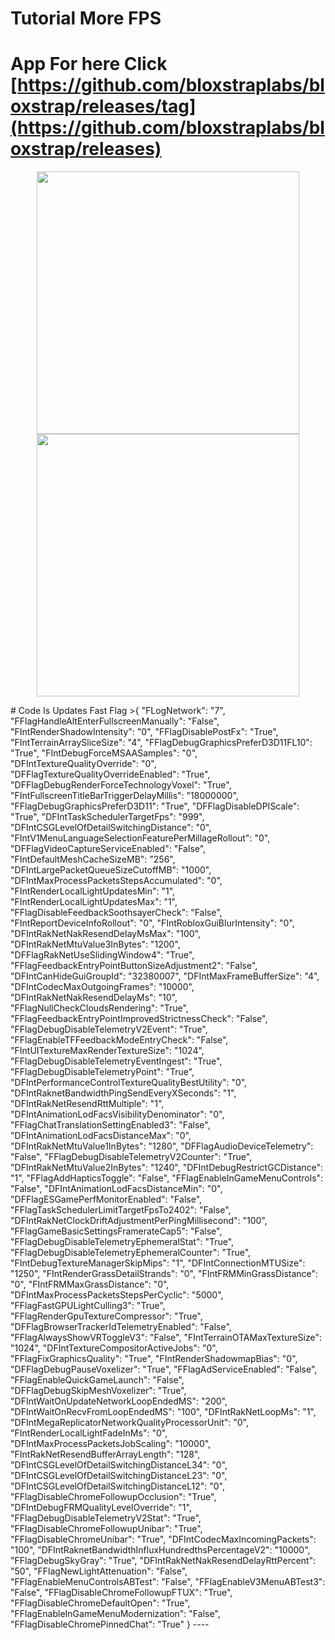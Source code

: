 # Tutorial More FPS
# App For here Click [https://github.com/bloxstraplabs/bloxstrap/releases/tag](https://github.com/bloxstraplabs/bloxstrap/releases)
<p align="center">
    <img src="https://github.com/bloxstraplabs/bloxstrap/raw/main/Images/Bloxstrap-full-dark.png#gh-dark-mode-only" width="420">
    <img src="https://github.com/bloxstraplabs/bloxstrap/raw/main/Images/Bloxstrap-full-light.png#gh-light-mode-only" width="420">
</p>
# Code Is Updates Fast Flag
>{
  "FLogNetwork": "7",
  "FFlagHandleAltEnterFullscreenManually": "False",
  "FIntRenderShadowIntensity": "0",
  "FFlagDisablePostFx": "True",
  "FIntTerrainArraySliceSize": "4",
  "FFlagDebugGraphicsPreferD3D11FL10": "True",
  "FIntDebugForceMSAASamples": "0",
  "DFIntTextureQualityOverride": "0",
  "DFFlagTextureQualityOverrideEnabled": "True",
  "DFFlagDebugRenderForceTechnologyVoxel": "True",
  "FIntFullscreenTitleBarTriggerDelayMillis": "18000000",
  "FFlagDebugGraphicsPreferD3D11": "True",
  "DFFlagDisableDPIScale": "True",
  "DFIntTaskSchedulerTargetFps": "999",
  "DFIntCSGLevelOfDetailSwitchingDistance": "0",
  "FIntV1MenuLanguageSelectionFeaturePerMillageRollout": "0",
  "DFFlagVideoCaptureServiceEnabled": "False",
  "FIntDefaultMeshCacheSizeMB": "256",
  "DFIntLargePacketQueueSizeCutoffMB": "1000",
  "DFIntMaxProcessPacketsStepsAccumulated": "0",
  "FIntRenderLocalLightUpdatesMin": "1",
  "FIntRenderLocalLightUpdatesMax": "1",
  "FFlagDisableFeedbackSoothsayerCheck": "False",
  "FIntReportDeviceInfoRollout": "0",
  "FIntRobloxGuiBlurIntensity": "0",
  "DFIntRakNetNakResendDelayMsMax": "100",
  "DFIntRakNetMtuValue3InBytes": "1200",
  "DFFlagRakNetUseSlidingWindow4": "True",
  "FFlagFeedbackEntryPointButtonSizeAdjustment2": "False",
  "DFIntCanHideGuiGroupId": "32380007",
  "DFIntMaxFrameBufferSize": "4",
  "DFIntCodecMaxOutgoingFrames": "10000",
  "DFIntRakNetNakResendDelayMs": "10",
  "FFlagNullCheckCloudsRendering": "True",
  "FFlagFeedbackEntryPointImprovedStrictnessCheck": "False",
  "FFlagDebugDisableTelemetryV2Event": "True",
  "FFlagEnableTFFeedbackModeEntryCheck": "False",
  "FIntUITextureMaxRenderTextureSize": "1024",
  "FFlagDebugDisableTelemetryEventIngest": "True",
  "FFlagDebugDisableTelemetryPoint": "True",
  "DFIntPerformanceControlTextureQualityBestUtility": "0",
  "DFIntRaknetBandwidthPingSendEveryXSeconds": "1",
  "DFIntRakNetResendRttMultiple": "1",
  "DFIntAnimationLodFacsVisibilityDenominator": "0",
  "FFlagChatTranslationSettingEnabled3": "False",
  "DFIntAnimationLodFacsDistanceMax": "0",
  "DFIntRakNetMtuValue1InBytes": "1280",
  "DFFlagAudioDeviceTelemetry": "False",
  "FFlagDebugDisableTelemetryV2Counter": "True",
  "DFIntRakNetMtuValue2InBytes": "1240",
  "DFIntDebugRestrictGCDistance": "1",
  "FFlagAddHapticsToggle": "False",
  "FFlagEnableInGameMenuControls": "False",
  "DFIntAnimationLodFacsDistanceMin": "0",
  "DFFlagESGamePerfMonitorEnabled": "False",
  "FFlagTaskSchedulerLimitTargetFpsTo2402": "False",
  "DFIntRakNetClockDriftAdjustmentPerPingMillisecond": "100",
  "FFlagGameBasicSettingsFramerateCap5": "False",
  "FFlagDebugDisableTelemetryEphemeralStat": "True",
  "FFlagDebugDisableTelemetryEphemeralCounter": "True",
  "FIntDebugTextureManagerSkipMips": "1",
  "DFIntConnectionMTUSize": "1250",
  "FIntRenderGrassDetailStrands": "0",
  "FIntFRMMinGrassDistance": "0",
  "FIntFRMMaxGrassDistance": "0",
  "DFIntMaxProcessPacketsStepsPerCyclic": "5000",
  "FFlagFastGPULightCulling3": "True",
  "FFlagRenderGpuTextureCompressor": "True",
  "DFFlagBrowserTrackerIdTelemetryEnabled": "False",
  "FFlagAlwaysShowVRToggleV3": "False",
  "FIntTerrainOTAMaxTextureSize": "1024",
  "DFIntTextureCompositorActiveJobs": "0",
  "FFlagFixGraphicsQuality": "True",
  "FIntRenderShadowmapBias": "0",
  "DFFlagDebugPauseVoxelizer": "True",
  "FFlagAdServiceEnabled": "False",
  "FFlagEnableQuickGameLaunch": "False",
  "DFFlagDebugSkipMeshVoxelizer": "True",
  "DFIntWaitOnUpdateNetworkLoopEndedMS": "200",
  "DFIntWaitOnRecvFromLoopEndedMS": "100",
  "DFIntRakNetLoopMs": "1",
  "DFIntMegaReplicatorNetworkQualityProcessorUnit": "0",
  "FIntRenderLocalLightFadeInMs": "0",
  "DFIntMaxProcessPacketsJobScaling": "10000",
  "FIntRakNetResendBufferArrayLength": "128",
  "DFIntCSGLevelOfDetailSwitchingDistanceL34": "0",
  "DFIntCSGLevelOfDetailSwitchingDistanceL23": "0",
  "DFIntCSGLevelOfDetailSwitchingDistanceL12": "0",
  "FFlagDisableChromeFollowupOcclusion": "True",
  "DFIntDebugFRMQualityLevelOverride": "1",
  "FFlagDebugDisableTelemetryV2Stat": "True",
  "FFlagDisableChromeFollowupUnibar": "True",
  "FFlagDisableChromeUnibar": "True",
  "DFIntCodecMaxIncomingPackets": "100",
  "DFIntRaknetBandwidthInfluxHundredthsPercentageV2": "10000",
  "FFlagDebugSkyGray": "True",
  "DFIntRakNetNakResendDelayRttPercent": "50",
  "FFlagNewLightAttenuation": "False",
  "FFlagEnableMenuControlsABTest": "False",
  "FFlagEnableV3MenuABTest3": "False",
  "FFlagDisableChromeFollowupFTUX": "True",
  "FFlagDisableChromeDefaultOpen": "True",
  "FFlagEnableInGameMenuModernization": "False",
  "FFlagDisableChromePinnedChat": "True"
}
----
